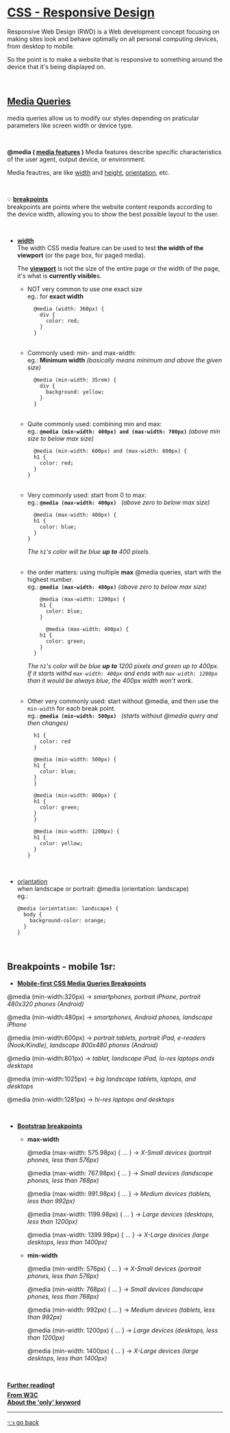 # [CSS - Responsive Design](https://developer.mozilla.org/en-US/docs/Glossary/Responsive_web_design)
Responsive Web Design (RWD) is a Web development concept focusing on making sites look and behave optimally on all personal computing devices, from desktop to mobile.  

So the point is to make a website that is responsive to something around the device that it's being displayed on.

<br>

## [Media Queries](https://developer.mozilla.org/en-US/docs/Web/CSS/Media_Queries/Using_media_queries)
media queries allow us to modify our styles depending on  praticular parameters like screen width or device type.

<br>

**@media ( [media features](https://developer.mozilla.org/en-US/docs/Web/CSS/Media_Queries/Using_media_queries#media_features) )**
  Media features describe specific characteristics of the user agent, output device, or environment.    

  Media feautres, are like [width](https://developer.mozilla.org/en-US/docs/Web/CSS/@media/width) and [height](https://developer.mozilla.org/en-US/docs/Web/CSS/@media/height), [orientation](https://developer.mozilla.org/en-US/docs/Web/CSS/@media/orientation), etc.

<br>

💡 **[breakpoints](https://devfacts.com/media-queries-breakpoints-2021/)**    
   breakpoints are points where the website content responds according to the device width, allowing you to show the best possible layout to the user.

<br>

- **[width](https://developer.mozilla.org/en-US/docs/Web/CSS/@media/orientation)**   
  The width CSS media feature can be used to test **the width of the viewport** (or the page box, for paged media).   

    The **[viewport](https://developer.mozilla.org/en-US/docs/Glossary/Viewport)** is not the size of the entire page or the width of the page, it's what is **currently visible**s.


  - NOT very common to use one exact size   
    eg.: for **exact width** 
    ```
      @media (width: 360px) {
        div {
          color: red;
        }
      }
    ```

  <br>

  - Commonly used: min- and max-width:  
    eg.: **Minimum width** *(basically means minimum and above the given size)*
    ```
      @media (min-width: 35rem) {
        div {
          background: yellow;
        }
      }
    ```

  <br>

  - Quite commonly used: combining min and max:   
  eg.: **`@media (min-width: 400px) and (max-width: 700px)`** *(above min size to below max size)*
    ```
      @media (min-width: 600px) and (max-width: 800px) {
      h1 {
        color: red;
      }
    }
    ```
  
  <br>

  - Very commonly used: start from 0 to max:   
  eg.: **`@media (max-width: 400px)
  `** *(above zero to below max size)*
    ```
      @media (max-width: 400px) {
      h1 {
        color: blue;
      }
    }
    ```
    *The `h1`'s color will be blue **up to** 400 pixels.*

  <br>

  - the order matters: using multiple __max__ @media queries, start with the highest number.   
      eg.: **`@media (max-width: 400px)`** *(above zero to below max size)*

    ```
        @media (max-width: 1200px) {
        h1 {
          color: blue;
        }

          @media (max-width: 400px) {
        h1 {
          color: green;
        }
      }
    ```
    *The `h1`'s color will be blue **up to** 1200 pixels and green up to 400px. If it starts withd `max-width: 400px` and ends with `max-width: 1200px` than it would be always blue, the 400px width won't work.*

  <br>

  - Other very commonly used: start without @media, and then use the `min-width` for each break point.   
        eg.: **`@media (min-width: 500px)
    `** *(starts without @media query and then changes)*
      ```
        h1 {
          color: red
        }

        @media (min-width: 500px) {
        h1 {
          color: blue;
        }
        }

        @media (min-width: 800px) {
        h1 {
          color: green;
        }
        }

        @media (min-width: 1200px) {
        h1 {
          color: yellow;
        }
      }
      ```

  <br>

 - [oriantation](https://developer.mozilla.org/en-US/docs/Web/CSS/@media/orientation#css)     
   when landscape or portrait: @media (orientation: landscape)     
    eg.:

    ```
    @media (orientation: landscape) {
      body {
        background-color: orange;
      }
    }
    ```
    
<br>

## Breakpoints - mobile 1sr:   

- **[Mobile-first CSS Media Queries Breakpoints](https://gist.github.com/janily/8453473#file-breakpoints)**   
  
@media (min-width:320px)   →   *smartphones, portrait iPhone, portrait 480x320 phones (Android)*   
  
@media (min-width:480px)   →   *smartphones, Android phones, landscape iPhone*   
  
@media (min-width:600px)   →   *portrait tablets, portrait iPad, e-readers (Nook/Kindle), landscape 800x480 phones (Android)*   
  
@media (min-width:801px)   →   *tablet, landscape iPad, lo-res laptops ands desktops*   
  
@media (min-width:1025px)  →   *big landscape tablets, laptops, and desktops*   
  
@media (min-width:1281px)  →   *hi-res laptops and desktops*   
  
<br>
  
- **[Bootstrap breakpoints](https://getbootstrap.com/docs/5.0/layout/breakpoints/#available-breakpoints)**  
  - **max-width**
        
      @media (max-width: 575.98px) { ... }   →   *X-Small devices (portrait phones, less than 576px)*

      @media (max-width: 767.98px) { ... }   →   *Small devices (landscape phones, less than 768px)*

      @media (max-width: 991.98px) { ... }   →   *Medium devices (tablets, less than 992px)*

      @media (max-width: 1199.98px) { ... }  →   *Large devices (desktops, less than 1200px)*

      @media (max-width: 1399.98px) { ... }  →   *X-Large devices (large desktops, less than 1400px)*
  
  - **min-width**
  
      @media (min-width: 576px) { ... }   →   *X-Small devices (portrait phones, less than 576px)*

      @media (min-width: 768px) { ... }   →   *Small devices (landscape phones, less than 768px)*

      @media (min-width: 992px) { ... }   →   *Medium devices (tablets, less than 992px)*

      @media (min-width: 1200px) { ... }  →  *Large devices (desktops, less than 1200px)*

      @media (min-width: 1400px) { ... }  →   *X-Large devices (large desktops, less than 1400px)*
      
<br>      

**[Further reading❗️](https://css-tricks.com/a-complete-guide-to-css-media-queries/)**   
**[From W3C](https://www.w3.org/TR/CSS2/media.html/)**   
**[About the 'only' keyword](https://stackoverflow.com/questions/8549529/what-is-the-difference-between-screen-and-only-screen-in-media-queries/14168210#14168210)**
  
---
   [👈 go back](https://github.com/Klosmi/html-basics#html-and-css--basics)

